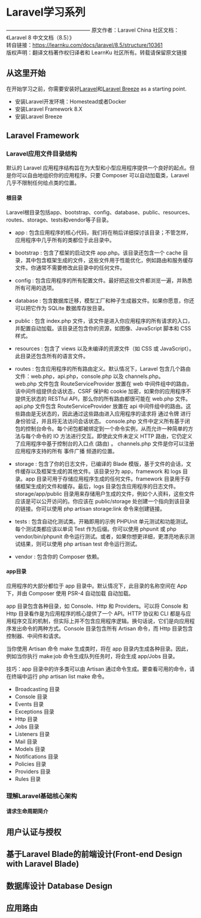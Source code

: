 # Laravel学习系列

————————————————
原文作者：Laravel China &#31038;&#21306;&#25991;&#26723;&#65306;&#12298;Laravel 8 &#20013;&#25991;&#25991;&#26723;&#65288;8.5&#65289;&#12299;  
转自链接：https://learnku.com/docs/laravel/8.5/structure/10361  
&#29256;&#26435;&#22768;&#26126;&#65306;&#32763;&#35793;&#25991;&#26723;&#33879;&#20316;&#26435;&#24402;&#35793;&#32773;&#21644; LearnKu &#31038;&#21306;&#25152;&#26377;&#12290;&#36716;&#36733;&#35831;&#20445;&#30041;&#21407;&#25991;&#38142;&#25509;  



## 从这里开始
在开始学习之前，你需要安装好[Laravel](https://laravel.com/)和[Laravel Breeze](https://laravel.com/docs/8.x/starter-kits) as a starting point.
- 安装Laravel开发环境：Homestead或者Docker
- 安装Laravel Framework 8.X
- 安装Laravel Breeze

## Laravel Framework

### Laravel应用文件目录结构
默认的 Laravel 应用程序结构旨在为大型和小型应用程序提供一个良好的起点。但是你可以自由地组织你的应用程序。只要 Composer 可以自动加载类，Laravel 几乎不限制任何给点类的位置。

#### 根目录
Laravel根目录包括app、bootstrap、config、database、public、resources、routes、storage、tests和vendor等子目录。
- app : 包含应用程序的核心代码，我们将在稍后详细探讨该目录；不管怎样，应用程序中几乎所有的类都位于此目录中。
- bootstrap : 包含了框架的启动文件 app.php。该目录还包含一个 cache 目录，其中包含框架生成的文件，这些文件用于性能优化，例如路由和服务缓存文件。你通常不需要修改此目录中的任何文件。
- config : 包含应用程序的所有配置文件。最好把这些文件都浏览一遍，并熟悉所有可用的选项。
- database : 包含数据库迁移，模型工厂和种子生成器文件。如果你愿意，你还可以把它作为 SQLite 数据库存放目录。
- public : 包含 index.php 文件，该文件是进入你应用程序的所有请求的入口，并配置自动加载。该目录还包含你的资源，如图像、JavaScript 脚本和 CSS 样式。
- resources : 包含了 views 以及未编译的资源文件（如 CSS 或 JavaScript）。此目录还包含所有的语言文件。
- routes : 包含应用程序的所有路由定义。默认情况下，Laravel 包含几个路由文件：web.php，api.php，console.php 以及 channels.php。  
  web.php 文件包含 RouteServiceProvider 放置在 web 中间件组中的路由，该中间件组提供会话状态，CSRF 保护和 cookie 加密，如果你的应用程序不提供无状态的 RESTful API，那么你的所有路由都很可能在 web.php 文件。
  api.php 文件包含 RouteServiceProvider 放置在 api 中间件组中的路由。这些路由是无状态的，因此通过这些路由进入应用程序的请求将 通过令牌 进行身份验证，并且将无法访问会话状态。
  console.php 文件中定义所有基于闭包的控制台命令。每个闭包都被绑定到一个命令实例，从而允许一种简单的方法与每个命令的 IO 方法进行交互。即使此文件未定义 HTTP 路由，它仍定义了应用程序中基于控制台的入口点 (路由) 。
  channels.php 文件是你可以注册应用程序支持的所有 事件广播 频道的位置。
- storage : 包含了你的日志文件，已编译的 Blade 模版，基于文件的会话，文件缓存以及框架生成的其他文件。该目录分为 app，framework 和 logs 目录。app 目录可用于存储应用程序生成的任何文件。framework 目录用于存储框架生成的文件和缓存。最后，logs 目录包含应用程序的日志文件。  
  storage/app/public 目录用来存储用户生成的文件，例如个人资料，这些文件应该是可以公开访问的。你应该在 public/storage 处创建一个指向到该目录的链接。你可以使用 php artisan storage:link 命令来创建链接。
- tests : 包含自动化测试类。开箱即用的示例 PHPUnit 单元测试和功能测试。每个测试类都应该以单词 Test 作为后缀。你可以使用 phpunit 或 php vendor/bin/phpunit 命令运行测试。或者，如果你想更详细，更漂亮地表示测试结果，则可以使用 php artisan test 命令运行测试。

- vendor : 包含你的 Composer 依赖。

#### app目录

应用程序的大部分都位于 app 目录中。默认情况下，此目录的名称空间在 App 下，并由 Composer 使用 PSR-4 自动加载 自动加载。  

app 目录包含各种目录，如 Console、Http 和 Providers。可以将 Console 和 Http 目录看作是为应用程序的核心提供了一个 API。HTTP 协议和 CLI 都是与应用程序交互的机制，但实际上并不包含应用程序逻辑。换句话说，它们是向应用程序发出命令的两种方式。Console 目录包含所有 Artisan 命令，而 Http 目录包含控制器、中间件和请求。  

当你使用 Artisan 命令 make 生成类时，将在 app 目录内生成各种目录。因此，例如当你执行 make:job 命令生成队列任务时，将会生成 app/Jobs 目录。  

  技巧：app 目录中的许多类可以由 Artisan 通过命令生成。要查看可用的命令，请在终端中运行 php artisan list make 命令。  

  - Broadcasting 目录
  - Console 目录
  - Events 目录
  - Exceptions 目录
  - Http 目录
  - Jobs 目录
  - Listeners 目录
  - Mail 目录
  - Models 目录
  - Notifications 目录
  - Policies 目录
  - Providers 目录
  - Rules 目录


### 理解Laravel基础核心架构

#### 请求生命周期简介



## 用户认证与授权

## 基于Laravel Blade的前端设计(Front-end Design with Laravel Blade) 

## 数据库设计 Database Design

## 应用路由